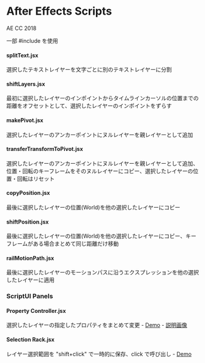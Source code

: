 After Effects Scripts
====================
AE CC 2018

一部 #include を使用

#### splitText.jsx
選択したテキストレイヤーを文字ごとに別のテキストレイヤーに分割
#### shiftLayers.jsx
最初に選択したレイヤーのインポイントからタイムラインカーソルの位置までの距離をオフセットとして、選択したレイヤーのインポイントをずらす


#### makePivot.jsx
選択したレイヤーのアンカーポイントにヌルレイヤーを親レイヤーとして追加
#### transferTransformToPivot.jsx
選択したレイヤーのアンカーポイントにヌルレイヤーを親レイヤーとして追加、位置・回転のキーフレームをそのヌルレイヤーにコピー、選択したレイヤーの位置・回転はリセット


#### copyPosition.jsx
最後に選択したレイヤーの位置(World)を他の選択したレイヤーにコピー
#### shiftPosition.jsx
最後に選択したレイヤーの位置(World)を他の選択したレイヤーにコピー、キーフレームがある場合まとめて同じ距離だけ移動


#### railMotionPath.jsx
最後に選択したレイヤーのモーションパスに沿うエクスプレッションを他の選択したレイヤーに適用


### ScriptUI Panels
#### Property Controller.jsx
選択したレイヤーの指定したプロパティをまとめて変更 - [Demo](http://www.screencast.com/t/E4PBqe7o) - [説明画像](https://app.box.com/s/f9b86sfpyfmx519ob6ns)
#### Selection Rack.jsx
レイヤー選択範囲を "shift+click" で一時的に保存、click で呼び出し - [Demo](http://www.screencast.com/t/gzkCADn5TakM)

